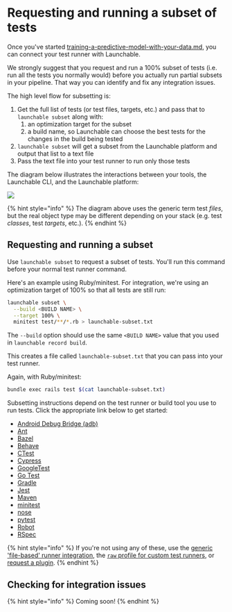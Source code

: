 # Requesting and running a subset of tests

Once you've started [training-a-predictive-model-with-your-data.md](../training-a-predictive-model-with-your-data.md "mention"), you can connect your test runner with Launchable.

We strongly suggest that you request and run a 100% subset of tests (i.e. run all the tests you normally would) before you actually run partial subsets in your pipeline. That way you can identify and fix any integration issues.

The high level flow for subsetting is:

1. Get the full list of tests (or test files, targets, etc.) and pass that to `launchable subset` along with:
   1. an optimization target for the subset
   2. a build name, so Launchable can choose the best tests for the changes in the build being tested
2. `launchable subset` will get a subset from the Launchable platform and output that list to a text file
3. Pass the text file into your test runner to run only those tests

The diagram below illustrates the interactions between your tools, the Launchable CLI, and the Launchable platform:

![](<../../../.gitbook/assets/subsetting-diagram (1).png>)

{% hint style="info" %}
The diagram above uses the generic term test _files_, but the real object type may be different depending on your stack (e.g. test _classes_, test _targets_, etc.).
{% endhint %}

## Requesting and running a subset

Use `launchable subset` to request a subset of tests. You'll run this command before your normal test runner command.

Here's an example using Ruby/minitest. For integration, we're using an optimization target of 100% so that all tests are still run:

```bash
launchable subset \
  --build <BUILD NAME> \
  --target 100% \
  minitest test/**/*.rb > launchable-subset.txt
```

The `--build` option should use the same `<BUILD NAME>` value that you used in `launchable record build`.

This creates a file called `launchable-subset.txt` that you can pass into your test runner.

Again, with Ruby/minitest:

```bash
bundle exec rails test $(cat launchable-subset.txt)
```

Subsetting instructions depend on the test runner or build tool you use to run tests. Click the appropriate link below to get started:

* [Android Debug Bridge (adb)](../../../resources/integrations/adb.md#subsetting-your-test-runs)
* [Ant](../../../resources/integrations/ant.md#subsetting-your-test-runs)
* [Bazel](../../../resources/integrations/bazel.md#subsetting-your-test-runs)
* [Behave](../../../resources/integrations/behave.md#subsetting-your-test-runs)
* [CTest](../../../resources/integrations/ctest.md#subsetting-your-test-runs)
* [Cypress](../../../resources/integrations/cypress.md#subsetting-your-test-runs)
* [GoogleTest](../../../resources/integrations/googletest.md#subsetting-your-test-runs)
* [Go Test](../../../resources/integrations/go-test.md#subsetting-your-test-runs)
* [Gradle](../../../resources/integrations/gradle.md#subsetting-your-test-runs)
* [Jest](../../../actions/resources/supported-languages/jest.md#subsetting-your-test-runs)
* [Maven](../../../resources/integrations/maven.md#subsetting-your-test-runs)
* [minitest](../../../resources/integrations/minitest.md#subsetting-your-test-runs)
* [nose](../../../resources/integrations/nose.md#subsetting-your-test-runs)
* [pytest](../../../resources/integrations/pytest.md#subsetting-your-test-runs-pytest-plugin)
* [Robot](../../../resources/integrations/robot.md#subsetting-your-test-runs)
* [RSpec](../../../resources/integrations/rspec.md#subsetting-your-test-runs)

{% hint style="info" %}
If you're not using any of these, use the [generic 'file-based' runner integration](../../../resources/integrations/using-the-generic-file-based-runner-integration.md), the [`raw` profile for custom test runners](../../../resources/integrations/raw.md), or [request a plugin](mailto:support@launchableinc.com?subject=Request%20a%20plugin).
{% endhint %}

## Checking for integration issues

{% hint style="info" %}
Coming soon!
{% endhint %}

